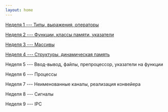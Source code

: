 ```yaml
---
layout: home
---
```


[Неделя 1 --- Типы, выражения, операторы](expressions)

[Неделя 2 --- Функции, классы памяти, указатели](functions)

[Неделя 3 --- Массивы](arrays)

[Неделя 4 --- Структуры, динамическая память](structs)

Неделя 5 --- Ввод-вывод, файлы, препроцессор, указатели на функции

Неделя 6 --- Процессы

Неделя 7 --- Неименованные каналы, реализация конвейера

Неделя 8 --- Сигналы

Неделя 9 --- IPC
